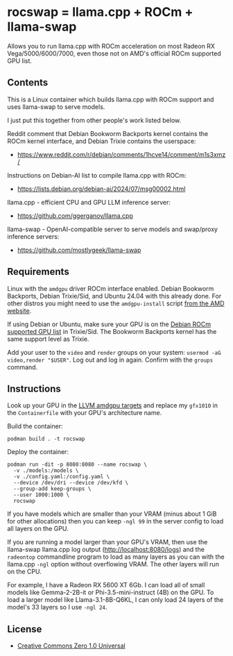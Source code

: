 # rocswap = llama.cpp + ROCm + llama-swap

Allows you to run llama.cpp with ROCm acceleration on most Radeon RX Vega/5000/6000/7000, even those not on AMD's official ROCm supported GPU list.

## Contents

This is a Linux container which builds llama.cpp with ROCm support and uses llama-swap to serve models.

I just put this together from other people's work listed below.

Reddit comment that Debian Bookworm Backports kernel contains the ROCm kernel interface, and Debian Trixie contains the userspace:

- https://www.reddit.com/r/debian/comments/1hcve14/comment/m1s3xmz/

Instructions on Debian-AI list to compile llama.cpp with ROCm:

- https://lists.debian.org/debian-ai/2024/07/msg00002.html

llama.cpp - efficient CPU and GPU LLM inference server:

- https://github.com/ggerganov/llama.cpp

llama-swap - OpenAI-compatible server to serve models and swap/proxy inference servers:

- https://github.com/mostlygeek/llama-swap

## Requirements

Linux with the `amdgpu` driver ROCm interface enabled. Debian Bookworm Backports, Debian Trixie/Sid, and Ubuntu 24.04 with this already done. For other distros you might need to use the `amdgpu-install` script [from the AMD website](https://rocm.docs.amd.com/projects/install-on-linux/en/latest/install/install-overview.html).

If using Debian or Ubuntu, make sure your GPU is on the [Debian ROCm supported GPU list](https://salsa.debian.org/rocm-team/community/team-project/-/wikis/Supported-GPU-list) in Trixie/Sid. The Bookworm Backports kernel has the same support level as Trixie.

Add your user to the `video` and `render` groups on your system: `usermod -aG video,render "$USER"`. Log out and log in again. Confirm with the `groups` command.

## Instructions

Look up your GPU in the [LLVM amdgpu targets](https://llvm.org/docs/AMDGPUUsage.html#processors) and replace my `gfx1010` in the `Containerfile` with your GPU's architecture name.

Build the container:

```
podman build . -t rocswap
```

Deploy the container:

```
podman run -dit -p 8080:8080 --name rocswap \
  -v ./models:/models \
  -v ./config.yaml:/config.yaml \
  --device /dev/dri --device /dev/kfd \
  --group-add keep-groups \
  --user 1000:1000 \
  rocswap
```

If you have models which are smaller than your VRAM (minus about 1 GiB for other allocations) then you can keep `-ngl 99` in the server config to load all layers on the GPU.

If you are running a model larger than your GPU's VRAM, then use the llama-swap llama.cpp log output (<http://localhost:8080/logs>) and the `radeontop` commandline program to load as many layers as you can with the llama.cpp `-ngl` option without overflowing VRAM. The other layers will run on the CPU.

For example, I have a Radeon RX 5600 XT 6Gb. I can load all of small models like Gemma-2-2B-it or Phi-3.5-mini-instruct (4B) on the GPU. To load a larger model like Llama-3.1-8B-Q6KL, I can only load 24 layers of the model's 33 layers so I use `-ngl 24`.

## License

- [Creative Commons Zero 1.0 Universal](https://creativecommons.org/publicdomain/zero/1.0/)
